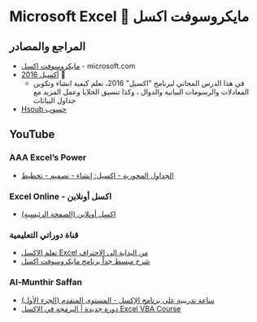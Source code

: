 # Microsoft Excel 💚 مايكروسوفت اكسل

## المراجع والمصادر
* [مايكروسوفت اكسل](https://support.microsoft.com/ar-sa/excel) - microsoft.com
* [أكسيل 2016](https://edu.gcfglobal.org/en/tr_ar-excel-2016/) 🌟 
  * في هذا الدرس المجاني لبرنامج "اكسيل" 2016، تعلم كيفية انشاء وتكوين المعادلات والرسومات البيانية والدوال ، وكذا تنسيق الخلايا وعمل المزيد مع جداول البيانات
* [Hsoub حسوب](https://academy.hsoub.com/apps/productivity/office/microsoft-excel/)

## YouTube
### AAA Excel’s Power
* [الجداول المحورية - اكسيل: إنشاء - تصميم - تخطيط](https://www.youtube.com/watch?v=DdxbG998QDk&list=PL5NlUYOM2iOgzHxXEUAp12Tx9qPbuFb1z)

### Excel Online - اكسل أونلاين
* [اكسل أونلاين (الصفحة الرئيسية)](https://www.youtube.com/channel/UCNh8pGHLFon_oWNABe_ADhw) 


### قناة دوراتي التعليمية
* [تعلم الاكسل Excel من البداية إلى الاحتراف](https://www.youtube.com/watch?v=xOWB8ELw9Dg&list=PLdt8Wd2Fj5Fvz3ijOQon9JZ7v9Tf2f7Dt)
* [شرح مبسط جداً برنامج مايكروسوفت إكسل](https://www.youtube.com/watch?v=KcKG2rAHbPA&list=PLdt8Wd2Fj5FstLcT-wThx31xSBarMX6Ft)

### Al-Munthir Saffan
* [ساعة تدريبية على برنامج الإكسل - المستوى المتقدم (الجزء الأول)](https://www.youtube.com/watch?v=egR-e6ZBa_w&list=PLof3yw6ZFPFhr2TpCoDWh_e0eiGVaHvn3)
* [دورة جديدة | البرمجة في الإكسل Excel VBA Course](https://www.youtube.com/watch?v=Zm7P7VtP9Rg&list=PLof3yw6ZFPFi2b0ks1bqAwDKTO0Chm_Rl)
